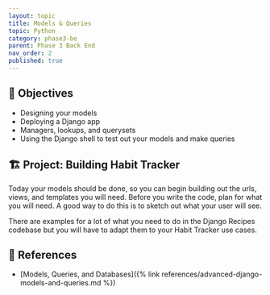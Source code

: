 ```yaml
---
layout: topic
title: Models & Queries
topic: Python
category: phase3-be
parent: Phase 3 Back End
nav_order: 2
published: true
---
```


## 🎯 Objectives

- Designing your models
- Deploying a Django app
- Managers, lookups, and querysets
- Using the Django shell to test out your models and make queries

## 🏗️ Project: Building Habit Tracker

Today your models should be done, so you can begin building out the urls, views, and templates you will need. Before you write the code, plan for what you will need. A good way to do this is to sketch out what your user will see.

There are examples for a lot of what you need to do in the Django Recipes codebase but you will have to adapt them to your Habit Tracker use cases.

## 🔖 References

- [Models, Queries, and Databases]({% link references/advanced-django-models-and-queries.md %})
